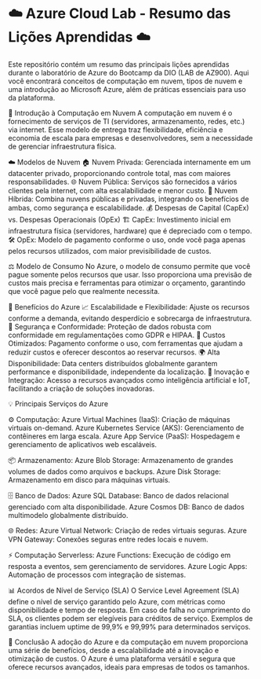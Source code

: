 # **☁️ Azure Cloud Lab - Resumo das Lições Aprendidas** ☁️
Este repositório contém um resumo das principais lições aprendidas durante o laboratório de Azure do Bootcamp da DIO (LAB de AZ900). Aqui você encontrará conceitos de computação em nuvem, tipos de nuvem e uma introdução ao Microsoft Azure, além de práticas essenciais para uso da plataforma.

📘 Introdução à Computação em Nuvem
A computação em nuvem é o fornecimento de serviços de TI (servidores, armazenamento, redes, etc.) via internet. Esse modelo de entrega traz flexibilidade, eficiência e economia de escala para empresas e desenvolvedores, sem a necessidade de gerenciar infraestrutura física.

☁️ Modelos de Nuvem
🏠 Nuvem Privada: Gerenciada internamente em um datacenter privado, proporcionando controle total, mas com maiores responsabilidades.
🌐 Nuvem Pública: Serviços são fornecidos a vários clientes pela internet, com alta escalabilidade e menor custo.
🔗 Nuvem Híbrida: Combina nuvens públicas e privadas, integrando os benefícios de ambas, como segurança e escalabilidade.
💰 Despesas de Capital (CapEx) vs. Despesas Operacionais (OpEx)
🏗️ CapEx: Investimento inicial em infraestrutura física (servidores, hardware) que é depreciado com o tempo.
🛠️ OpEx: Modelo de pagamento conforme o uso, onde você paga apenas pelos recursos utilizados, com maior previsibilidade de custos.

⚖️ Modelo de Consumo
No Azure, o modelo de consumo permite que você pague somente pelos recursos que usar. Isso proporciona uma previsão de custos mais precisa e ferramentas para otimizar o orçamento, garantindo que você pague pelo que realmente necessita.

🚀 Benefícios do Azure
📈 Escalabilidade e Flexibilidade: Ajuste os recursos conforme a demanda, evitando desperdício e sobrecarga de infraestrutura.
🔐 Segurança e Conformidade: Proteção de dados robusta com conformidade em regulamentações como GDPR e HIPAA.
💸 Custos Otimizados: Pagamento conforme o uso, com ferramentas que ajudam a reduzir custos e oferecer descontos ao reservar recursos.
🌍 Alta Disponibilidade: Data centers distribuídos globalmente garantem performance e disponibilidade, independente da localização.
🤖 Inovação e Integração: Acesso a recursos avançados como inteligência artificial e IoT, facilitando a criação de soluções inovadoras.

💡 Principais Serviços do Azure

⚙️ Computação:
Azure Virtual Machines (IaaS): Criação de máquinas virtuais on-demand.
Azure Kubernetes Service (AKS): Gerenciamento de contêineres em larga escala.
Azure App Service (PaaS): Hospedagem e gerenciamento de aplicativos web escaláveis.

📦 Armazenamento:
Azure Blob Storage: Armazenamento de grandes volumes de dados como arquivos e backups.
Azure Disk Storage: Armazenamento em disco para máquinas virtuais.

🗄️ Banco de Dados:
Azure SQL Database: Banco de dados relacional gerenciado com alta disponibilidade.
Azure Cosmos DB: Banco de dados multimodelo globalmente distribuído.

🌐 Redes:
Azure Virtual Network: Criação de redes virtuais seguras.
Azure VPN Gateway: Conexões seguras entre redes locais e nuvem.

⚡ Computação Serverless:
Azure Functions: Execução de código em resposta a eventos, sem gerenciamento de servidores.
Azure Logic Apps: Automação de processos com integração de sistemas.

📊 Acordos de Nível de Serviço (SLA)
O Service Level Agreement (SLA) define o nível de serviço garantido pelo Azure, com métricas como disponibilidade e tempo de resposta. Em caso de falha no cumprimento do SLA, os clientes podem ser elegíveis para créditos de serviço. Exemplos de garantias incluem uptime de 99,9% e 99,99% para determinados serviços.

🏁 Conclusão
A adoção do Azure e da computação em nuvem proporciona uma série de benefícios, desde a escalabilidade até a inovação e otimização de custos. O Azure é uma plataforma versátil e segura que oferece recursos avançados, ideais para empresas de todos os tamanhos.

